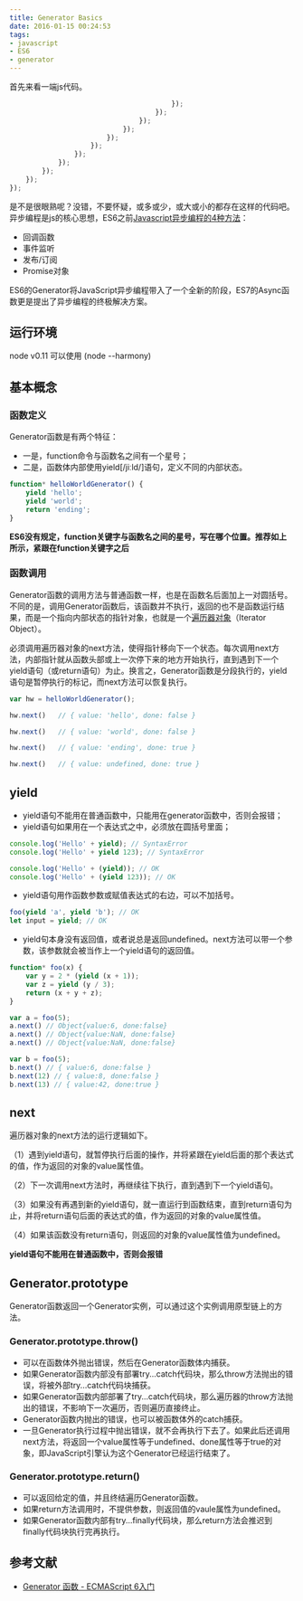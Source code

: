 ```yaml
---
title: Generator Basics
date: 2016-01-15 00:24:53
tags:
- javascript
- ES6
- generator
---
```


首先来看一端js代码。

```javascript
                                        });
                                    });
                                });
                            });
                        });
                    });
                });
            });
        });
    });
});
```
是不是很眼熟呢？没错，不要怀疑，或多或少，或大或小的都存在这样的代码吧。  
异步编程是js的核心思想，ES6之前[Javascript异步编程的4种方法](http://www.ruanyifeng.com/blog/2012/12/asynchronous%EF%BC%BFjavascript.html)：

* 回调函数
* 事件监听
* 发布/订阅
* Promise对象

ES6的Generator将JavaScript异步编程带入了一个全新的阶段，ES7的Async函数更是提出了异步编程的终极解决方案。  
<!-- more -->
## 运行环境
node v0.11 可以使用 (node --harmony)

## 基本概念
### 函数定义
Generator函数是有两个特征：

* 一是，function命令与函数名之间有一个星号；
* 二是，函数体内部使用yield[/jiːld/]语句，定义不同的内部状态。

```javascript
function* helloWorldGenerator() {
    yield 'hello';
    yield 'world';
    return 'ending';
}
```
**ES6没有规定，function关键字与函数名之间的星号，写在哪个位置。推荐如上所示，紧跟在function关键字之后**
### 函数调用
Generator函数的调用方法与普通函数一样，也是在函数名后面加上一对圆括号。不同的是，调用Generator函数后，该函数并不执行，返回的也不是函数运行结果，而是一个指向内部状态的指针对象，也就是一个[遍历器对象](http://es6.ruanyifeng.com/#docs/iterator)（Iterator Object）。

必须调用遍历器对象的next方法，使得指针移向下一个状态。每次调用next方法，内部指针就从函数头部或上一次停下来的地方开始执行，直到遇到下一个yield语句（或return语句）为止。换言之，Generator函数是分段执行的，yield语句是暂停执行的标记，而next方法可以恢复执行。

```javascript
var hw = helloWorldGenerator();

hw.next()   // { value: 'hello', done: false }

hw.next()   // { value: 'world', done: false }

hw.next()   // { value: 'ending', done: true }

hw.next()   // { value: undefined, done: true }
```
## yield

* yield语句不能用在普通函数中，只能用在generator函数中，否则会报错；
* yield语句如果用在一个表达式之中，必须放在圆括号里面；  

```javascript
console.log('Hello' + yield); // SyntaxError
console.log('Hello' + yield 123); // SyntaxError

console.log('Hello' + (yield)); // OK
console.log('Hello' + (yield 123)); // OK
```
* yield语句用作函数参数或赋值表达式的右边，可以不加括号。

```javascript
foo(yield 'a', yield 'b'); // OK
let input = yield; // OK
```
* yield句本身没有返回值，或者说总是返回undefined。next方法可以带一个参数，该参数就会被当作上一个yield语句的返回值。

```javascript
function* foo(x) {
    var y = 2 * (yield (x + 1));
    var z = yield (y / 3);
    return (x + y + z);
}

var a = foo(5);
a.next() // Object{value:6, done:false}
a.next() // Object{value:NaN, done:false}
a.next() // Object{value:NaN, done:false}

var b = foo(5);
b.next() // { value:6, done:false }
b.next(12) // { value:8, done:false }
b.next(13) // { value:42, done:true }
```

## next
遍历器对象的next方法的运行逻辑如下。

（1）遇到yield语句，就暂停执行后面的操作，并将紧跟在yield后面的那个表达式的值，作为返回的对象的value属性值。

（2）下一次调用next方法时，再继续往下执行，直到遇到下一个yield语句。

（3）如果没有再遇到新的yield语句，就一直运行到函数结束，直到return语句为止，并将return语句后面的表达式的值，作为返回的对象的value属性值。

（4）如果该函数没有return语句，则返回的对象的value属性值为undefined。

**yield语句不能用在普通函数中，否则会报错**

## Generator.prototype
Generator函数返回一个Generator实例，可以通过这个实例调用原型链上的方法。

### Generator.prototype.throw()
* 可以在函数体外抛出错误，然后在Generator函数体内捕获。
* 如果Generator函数内部没有部署try...catch代码块，那么throw方法抛出的错误，将被外部try...catch代码块捕获。
* 如果Generator函数内部部署了try...catch代码块，那么遍历器的throw方法抛出的错误，不影响下一次遍历，否则遍历直接终止。
* Generator函数内抛出的错误，也可以被函数体外的catch捕获。
* 一旦Generator执行过程中抛出错误，就不会再执行下去了。如果此后还调用next方法，将返回一个value属性等于undefined、done属性等于true的对象，即JavaScript引擎认为这个Generator已经运行结束了。

### Generator.prototype.return()
* 可以返回给定的值，并且终结遍历Generator函数。
* 如果return方法调用时，不提供参数，则返回值的vaule属性为undefined。
* 如果Generator函数内部有try...finally代码块，那么return方法会推迟到finally代码块执行完再执行。

## 参考文献
* [Generator 函数 - ECMAScript 6入门](http://es6.ruanyifeng.com/#docs/generator)